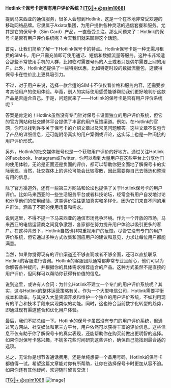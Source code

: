 **Hotlink卡保号卡是否有用户评价系统？[[TG💪+ @esim1088](https://t.me/s/esim1088)]**

提到马来西亚的通信服务，很多人会想到Hotlink，这是一个在本地非常受欢迎的移动网络品牌。它隶属于Axiata集团，为用户提供各种灵活的通信套餐和服务。尤其是它的保号卡（Sim Card）产品，一直备受关注。那么问题来了：Hotlink的保号卡是否有用户评价系统呢？今天我们就来聊聊这个话题。

首先，让我们简单了解一下Hotlink保号卡的特点。Hotlink保号卡是一种无需月租费的SIM卡，用户只需充值即可使用通话、短信和数据流量等服务。这种卡非常适合那些不常使用手机的人群，比如临时需要号码的人士或者只是偶尔需要上网的用户。此外，Hotlink还提供了一些特别优惠，比如特定时段的数据流量包，这使得保号卡在性价比上更具吸引力。

不过，对于用户来说，选择一款合适的SIM卡不仅仅看价格和服务内容，还需要参考其他用户的使用体验。毕竟，别人的实际使用感受能够帮助我们更好地判断这款产品是否适合自己。于是，问题就来了——Hotlink的保号卡是否有用户评价系统呢？

答案是肯定的！Hotlink虽然没有专门针对保号卡设置独立的用户评价系统，但它的官方网站和社交媒体平台提供了丰富的用户反馈渠道。例如，在Hotlink的官网，你可以找到许多关于保号卡的介绍文章以及常见问题解答。这些文章不仅包含了产品的详细信息，还可能附带真实的用户案例或评论，这实际上也是一种间接的用户评价形式。

另外，Hotlink的社交媒体账号也是一个获取用户评价的好地方。通过关注Hotlink的Facebook、Instagram或Twitter，你可以看到大量用户在这些平台上分享他们的使用体验。无论是正面还是负面的评价，都可以帮助你更全面地了解保号卡的实际表现。当然，社交媒体上的评论可能会比较零散，因此需要你自己去筛选和整理有用的信息。

除了官方渠道外，还有一些第三方网站和论坛也提供了关于Hotlink保号卡的用户评价。比如马来西亚的一些生活服务平台或者科技论坛，经常会有用户自发地讨论和分享他们的使用经验。这类评价往往更加真实和多样化，因为它们来自不同的用户群体，涵盖了不同的使用场景和需求。

说到这里，不得不提一下马来西亚的通信市场竞争环境。作为一个开放的市场，马来西亚的电信运营商之间竞争激烈，各家都在努力提升用户体验以吸引更多的客户。在这种背景下，Hotlink自然也非常重视用户的反馈。尽管它没有专门的用户评价系统，但它通过多种方式收集和回应用户的建议和意见，力求让每位用户都能满意。

当然，如果你觉得现有的评价渠道还不够直观或者不够全面，还可以直接联系Hotlink的客服进行咨询。Hotlink的客服团队通常都非常专业且耐心，他们可以为你解答各种疑问，并根据你的具体需求推荐适合的产品。这种方式虽然不是直接的用户评价，但同样可以帮助你获得有价值的信息。

说到这里，或许有人会问：为什么Hotlink不建立一个专门的用户评价系统呢？其实，这与Hotlink的整体运营策略有关。作为一个大型电信公司，Hotlink需要平衡成本和效率。与其投入大量资源开发和维护一个独立的用户评价系统，不如利用现有的平台和技术手段来实现类似的功能。同时，这也符合当前数字化转型的趋势，即通过现有渠道整合和优化用户体验。

最后，我们不妨总结一下。Hotlink的保号卡虽然没有专门的用户评价系统，但通过官方网站、社交媒体和第三方平台，用户依然可以获得丰富的评价信息。这些信息不仅有助于你了解保号卡的真实表现，还能帮助你在购买前做出更明智的选择。如果你对保号卡感兴趣，不妨多花些时间研究这些评价，确保自己能找到最合适的选项。

总之，无论你是想节省通话费用，还是单纯想要一个备用号码，Hotlink的保号卡都值得一试。希望这篇文章能对你有所帮助，让你在选择保号卡时更加从容不迫。如果你还有其他疑问，欢迎随时留言交流！

[[TG💪+ @esim1088](https://t.me/s/esim1088) ![Image](https://i.postimg.cc/4NQfJmqS/Snipaste-2025-05-13-00-14-12.png)]
